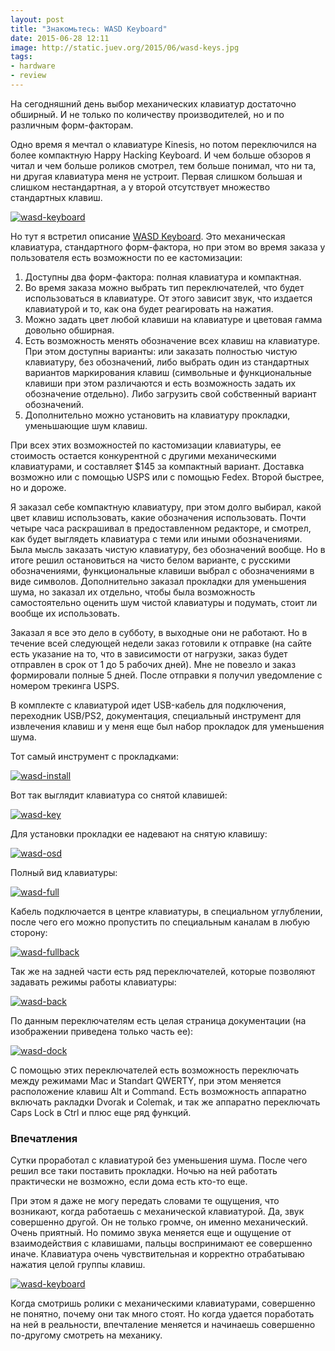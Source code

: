 ```yaml
---
layout: post
title: "Знакомьтесь: WASD Keyboard"
date: 2015-06-28 12:11
image: http://static.juev.org/2015/06/wasd-keys.jpg
tags:
- hardware
- review
---
```


На сегодняшний день выбор механических клавиатур достаточно обширный. И не только по количеству производителей, но и по различным форм-факторам.

Одно время я мечтал о клавиатуре Kinesis, но потом переключился на более компактную Happy Hacking Keyboard. И чем больше обзоров я читал и чем больше роликов смотрел, тем больше понимал, что ни та, ни другая клавиатура меня не устроит. Первая слишком большая и слишком нестандартная, а у второй отсутствует множество стандартных клавиш.

[![wasd-keyboard](http://static.juev.org/2015/06/wasd-keys-th.jpg)](http://static.juev.org/2015/06/wasd-keys.jpg "WASD Keyboard")

Но тут я встретил описание [WASD Keyboard](http://www.wasdkeyboards.com "WASD Keyboards"). Это механическая клавиатура, стандартного форм-фактора, но при этом во время заказа у пользователя есть возможности по ее кастомизации:

1. Доступны два форм-фактора: полная клавиатура и компактная.
1. Во время заказа можно выбрать тип переключателей, что будет использоваться в клавиатуре. От этого зависит звук, что издается клавиатурой и то, как она будет реагировать на нажатия.
1. Можно задать цвет любой клавиши на клавиатуре и цветовая гамма довольно обширная.
1. Есть возможность менять обозначение всех клавиш на клавиатуре. При этом доступны варианты: или заказать полностью чистую клавиатуру, без обозначений, либо выбрать один из стандартных вариантов маркирования клавиш (символьные и функциональные клавиши при этом различаются и есть возможность задать их обозначение отдельно). Либо загрузить свой собственный вариант обозначений.
1. Дополнительно можно установить на клавиатуру прокладки, уменьшающие шум клавиш.

При всех этих возможностей по кастомизации клавиатуры, ее стоимость остается конкурентной с другими механическими клавиатурами, и составляет $145 за компактный вариант. Доставка возможно или с помощью USPS или с помощью Fedex. Второй быстрее, но и дороже.

Я заказал себе компактную клавиатуру, при этом долго выбирал, какой цвет клавиш использовать, какие обозначения использовать. Почти четыре часа раскрашивал в предоставленном редакторе, и смотрел, как будет выглядеть клавиатура с теми или иными обозначениями. Была мысль заказать чистую клавиатуру, без обозначений вообще. Но в итоге решил остановиться на чисто белом варианте, с русскими обозначениями, функциональные клавиши выбрал с обозначениями в виде символов. Дополнительно заказал прокладки для уменьшения шума, но заказал их отдельно, чтобы была возможность самостоятельно оценить шум чистой клавиатуры и подумать, стоит ли вообще их использовать.

Заказал я все это дело в субботу, в выходные они не работают. Но в течение всей следующей недели заказ готовили к отправке (на сайте есть указание на то, что в зависимости от нагрузки, заказ будет отправлен в срок от 1 до 5 рабочих дней). Мне не повезло и заказ формировали полные 5 дней. После отправки я получил уведомление с номером трекинга USPS.

В комплекте с клавиатурой идет USB-кабель для подключения, переходник USB/PS2, документация, специальный инструмент для извлечения клавиш и у меня еще был набор прокладок для уменьшения шума.

Тот самый инструмент с прокладками:

[![wasd-install](http://static.juev.org/2015/06/wasd-install-th.jpg)](http://static.juev.org/2015/06/wasd-install.jpg "WASD Complete")

Вот так выглядит клавиатура со снятой клавишей:

[![wasd-key](http://static.juev.org/2015/06/wasd-keycup-th.jpg)](http://static.juev.org/2015/06/wasd-keycup.jpg "WASD Keycup")

Для установки прокладки ее надевают на снятую клавишу:

[![wasd-osd](http://static.juev.org/2015/06/wasd-osd-th.jpg)](http://static.juev.org/2015/06/wasd-osd.jpg "WASD Install OSD")

Полный вид клавиатуры:

[![wasd-full](http://static.juev.org/2015/06/wasd-full2-th.jpg)](http://static.juev.org/2015/06/wasd-full2.jpg "WASD Keyboard")

Кабель подключается в центре клавиатуры, в специальном углублении, после чего его можно пропустить по специальным каналам в любую сторону:

[![wasd-fullback](http://static.juev.org/2015/06/wasd-fullback-th.jpg)](http://static.juev.org/2015/06/wasd-fullback.jpg "WASD Back")

Так же на задней части есть ряд переключателей, которые позволяют задавать режимы работы клавиатуры:

[![wasd-back](http://static.juev.org/2015/06/wasd-back-th.jpg)](http://static.juev.org/2015/06/wasd-back.jpg "WASD Switches")

По данным переключателям есть целая страница документации (на изображении приведена только часть ее):

[![wasd-dock](http://static.juev.org/2015/06/wasd-switch-th.jpg)](http://static.juev.org/2015/06/wasd-switch.jpg "WASD Documentation Switches")

С помощью этих переключателей есть возможность переключать между режимами Mac и Standart QWERTY, при этом меняется расположение клавиш Alt и Command. Есть возможность аппаратно включать ракладки Dvorak и Colemak, и так же аппаратно переключать Caps Lock в Ctrl и плюс еще ряд функций.

### Впечатления

Сутки проработал с клавиатурой без уменьшения шума. После чего решил все таки поставить прокладки. Ночью на ней работать практически не возможно, если дома есть кто-то еще.

При этом я даже не могу передать словами те ощущения, что возникают, когда работаешь с механической клавиатурой. Да, звук совершенно другой. Он не только громче, он именно механический. Очень приятный. Но помимо звука меняется еще и ощущение от взаимодействия с клавишами, пальцы воспринимают ее совершенно иначе. Клавиатура очень чувствительная и корректно отрабатываю нажатия целой группы клавиш.

[![wasd-keyboard](http://static.juev.org/2015/06/wasd-full-th.jpg)](http://static.juev.org/2015/06/wasd-full.jpg "WASD Keyboard")

Когда смотришь ролики с механическими клавиатурами, совершенно не понятно, почему они так много стоят. Но когда удается поработать на ней в реальности, впечталение меняется и начинаешь совершенно по-другому смотреть на механику.
